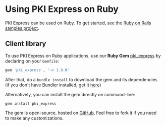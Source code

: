 # Using PKI Express on Ruby

PKI Express can be used on Ruby. To get started, see the [Ruby on Rails samples project](rails.md).

## Client library

To use PKI Express on Ruby applications, use our **Ruby Gem** [pki_express](https://rubygems.org/gems/pki_express)
by declaring on your `Gemfile`:

```gemspec
gem 'pki_express', '~> 1.0.0'
```

After that, do a `bundle install` to download the gem and its dependencies (if you don't have Bundler installed,
get it [here](http://bundler.io/))

Alternatively, you can install the gem directly on command-line:

```
gem install pki_express
```

The gem is open-source, hosted on [GitHub](https://github.com/LacunaSoftware/PkiExpressRuby). Feel free to
fork it if you need to make any customizations.
